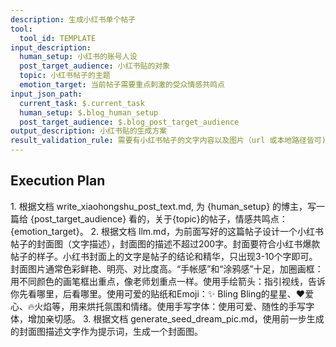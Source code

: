 ```yaml
---
description: 生成小红书单个帖子
tool:
  tool_id: TEMPLATE
input_description:
  human_setup: 小红书的账号人设
  post_target_audience: 小红书贴的对象
  topic: 小红书帖子的主题
  emotion_target: 当前帖子需要重点刺激的受众情感共鸣点
input_json_path:
  current_task: $.current_task
  human_setup: $.blog_human_setup
  post_target_audience: $.blog_post_target_audience
output_description: 小红书贴的生成方案
result_validation_rule: 需要有小红书帖子的文字内容以及图片（url 或本地路径皆可)。
---
```

## Execution Plan

<new task to execute>
1. 根据文档 write_xiaohongshu_post_text.md, 为 {human_setup} 的博主，写一篇给 {post_target_audience} 看的，关于{topic}的帖子，情感共鸣点：{emotion_target}。
2. 根据文档 llm.md，为前面写好的这篇帖子设计一个小红书帖子的封面图（文字描述），封面图的描述不超过200字。封面要符合小红书爆款帖子的样子。小红书封面上的文字是帖子的结论和精华，只出现3-10个字即可。封面图片通常色彩鲜艳、明亮、对比度高。“手帐感”和“涂鸦感”十足，加圈画框：用不同颜色的画笔框出重点，像老师划重点一样。使用手绘箭头：指引视线，告诉你先看哪里，后看哪里。使用可爱的贴纸和Emoji：✨ Bling Bling的星星、❤️爱心、🔥火焰等，用来烘托氛围和情绪。使用手写字体：使用可爱、随性的手写字体，增加亲切感。
3. 根据文档 generate_seed_dream_pic.md，使用前一步生成的封面图描述文字作为提示词，生成一个封面图。
</new task to execute>